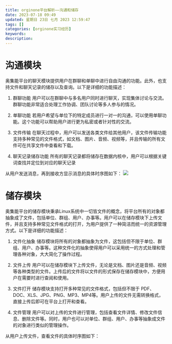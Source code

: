 ```yaml
---
title: orginone平台解析——沟通和储存
date: 2023-07-18 09:49
updated: 星期日 23日 七月 2023 12:59:47
tags: []
categories: [orginone实习经历]
keywords:
description: 
---
```




# 沟通模块

奥集能平台的聊天模块提供用户在群聊和单聊中进行自由沟通的功能。此外，也支持文件和聊天记录的储存以及查询。以下是详细的功能描述：

1. 群聊功能
用户可以在群聊中与多名用户同时进行聊天，实现集体讨论与交流。群聊功能非常适合处理工作协调、团队讨论等多人参与的情况。

2. 单聊功能
若用户希望与单位下的特定成员进行一对一的沟通，可以使用单聊功能。这个功能可以帮助用户进行更为私密或者针对性的交流。

3. 文件传输
在聊天过程中，用户可以发送各类文件给其他用户，该文件传输功能支持多种常见的文件格式，如文档、图片、音频、视频等，并且传输的所有文件可在共享文件中查看和下载。

4. 聊天记录储存功能
所有的聊天记录都将储存在数据内核中，用户可以根据关键词查找并定位到对应的聊天记录

从用户发送消息，再到接收方显示消息的具体时序图如下：
![](https://lilming-obsidian.oss-cn-hangzhou.aliyuncs.com/pic/Pasted%20image%2020230719131959.png)



# 储存模块

奥集能平台的储存模块秉承Linux系统中一切皆文件的概念，将平台所有的对象都抽象成了文件，包括单位、群组、用户、办事等。用户可以在储存模块下上传文件，并且支持多种常见文件格式的打开，为用户提供了一种简洁而统一的资源管理方式。以下是详细的功能描述：

1. 文件化抽象
储存模块将所有的对象都抽象为文件，这包括但不限于单位、群组、用户、办事等。这种文件化的抽象使得用户可以采用统一的方式处理和管理各种对象，大大简化了操作过程。

2. 文件上传
用户可以在储存模块下上传文件，无论是文档、图片还是音频、视频等各种类型的文件。上传后的文件将以文件的形式保存在储存模块中，方便用户在需要时进行查阅和使用。

3. 文件打开
储存模块支持打开多种常见的文件格式，包括但不限于 PDF、DOC、XLS、JPG、PNG、MP3、MP4等。用户上传的文件无需转换格式，直接上传后即可在平台上打开和查看。

4. 文件管理
用户可以对上传的文件进行管理，包括查看文件详情、修改文件信息、删除文件等。同时，用户也可以对单位、群组、用户、办事等抽象成文件的对象进行类似的管理操作。

从用户上传文件，查看文件的具体时序图如下：














